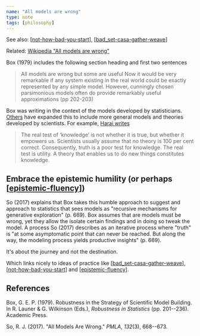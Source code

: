 ```yaml
---
name: "All models are wrong"
type: note
tags: [philosophy]
---
```


See also: [[not-how-bad-you-start]], [[bad_set-casa-gather-weave]] 

Related: [Wikipedia "All models are wrong"](https://en.wikipedia.org/wiki/All_models_are_wrong)

Box (1979) includes the following section heading and first two sentences

> All models are wrong but some are useful
> Now it would be very remarkable if any system existing in the real world could be exactly represented by any simple model. However, cunningly chosen parsimonious models often do provide remarkably useful approximations (pp 202-203)

Box was writing in the context of the models developed by statisticians. [Others](https://jamesclear.com/all-models-are-wrong) have expanded this to include more general models and theories developed by scientists. For example, [Harai writes](https://www.goodreads.com/quotes/8209389-the-real-test-of-knowledge-is-not-whether-it-is)

> The real test of ‘knowledge’ is not whether it is true, but whether it empowers us. Scientists usually assume that no theory is 100 per cent correct. Consequently, truth is a poor test for knowledge. The real test is utility. A theory that enables us to do new things constitutes knowledge.

## Embrace the epistemic humility (or perhaps [[epistemic-fluency]])

So (2017) explains that Box takes this humble approach to suggest and approach to statistics that sees models as "recursive mechanisms for generative exploration" (p. 669). Box assumes that are models must be wrong, yet they allow the isolate certain findings and in doing so tweak the model. A process So (2017) describes as an iterative process where "truth" is "at some asymptomatic point that can never be reached. But along the way, the modeling process yields productive insights" (p. 669).

It's about the journey and not the destination.

Which links nicely to ideas of practice like [[bad_set-casa-gather-weave]], [[not-how-bad-you-start]] and [[epistemic-fluency]].

## References

Box, G. E. P. (1979). Robustness in the Strategy of Scientific Model Building. In R. Launer & G. Wilkinson (Eds.), *Robustness in Statistics* (pp. 201--236). Academic Press.

So, R. J. (2017). "All Models Are Wrong." *PMLA*, *132*(3), 668--673.

[//begin]: # "Autogenerated link references for markdown compatibility"
[not-how-bad-you-start]: not-how-bad-you-start "not-how-bad-you-start"
[bad_set-casa-gather-weave]: ..%2FCASA%2Fbad_set-casa-gather-weave "The relationships between BAD/SET, CASA, and Gather/Weave"
[epistemic-fluency]: ..%2FLearning%2Fepistemic-fluency "Epistemic Fluency"
[//end]: # "Autogenerated link references"